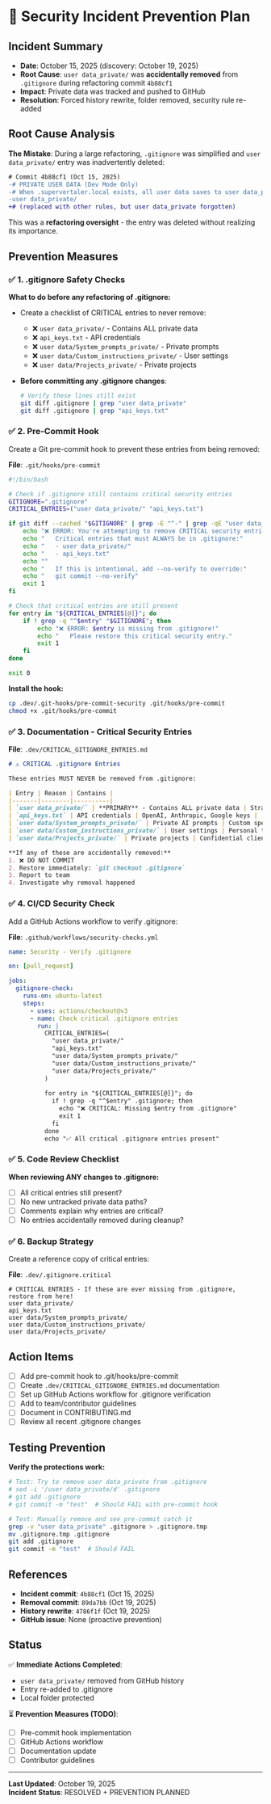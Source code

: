 # 🚨 Security Incident Prevention Plan

## Incident Summary
- **Date**: October 15, 2025 (discovery: October 19, 2025)
- **Root Cause**: `user data_private/` was **accidentally removed** from `.gitignore` during refactoring commit `4b88cf1`
- **Impact**: Private data was tracked and pushed to GitHub
- **Resolution**: Forced history rewrite, folder removed, security rule re-added

## Root Cause Analysis

**The Mistake**: During a large refactoring, `.gitignore` was simplified and `user data_private/` entry was inadvertently deleted:

```diff
# Commit 4b88cf1 (Oct 15, 2025)
-# PRIVATE USER DATA (Dev Mode Only)
-# When .supervertaler.local exists, all user data saves to user data_private/
-user data_private/
+# (replaced with other rules, but user data_private forgotten)
```

This was a **refactoring oversight** - the entry was deleted without realizing its importance.

## Prevention Measures

### ✅ 1. .gitignore Safety Checks

**What to do before any refactoring of .gitignore:**
- Create a checklist of CRITICAL entries to never remove:
  - ❌ `user data_private/` - Contains ALL private data
  - ❌ `api_keys.txt` - API credentials
  - ❌ `user data/System_prompts_private/` - Private prompts
  - ❌ `user data/Custom_instructions_private/` - User settings
  - ❌ `user data/Projects_private/` - Private projects

- **Before committing any .gitignore changes**:
  ```bash
  # Verify these lines still exist
  git diff .gitignore | grep "user data_private"
  git diff .gitignore | grep "api_keys.txt"
  ```

### ✅ 2. Pre-Commit Hook

Create a Git pre-commit hook to prevent these entries from being removed:

**File**: `.git/hooks/pre-commit`

```bash
#!/bin/bash

# Check if .gitignore still contains critical security entries
GITIGNORE=".gitignore"
CRITICAL_ENTRIES=("user data_private/" "api_keys.txt")

if git diff --cached "$GITIGNORE" | grep -E "^-" | grep -qE "user data_private|api_keys.txt"; then
    echo "❌ ERROR: You're attempting to remove CRITICAL security entries from .gitignore!"
    echo "   Critical entries that must ALWAYS be in .gitignore:"
    echo "   - user data_private/"
    echo "   - api_keys.txt"
    echo ""
    echo "   If this is intentional, add --no-verify to override:"
    echo "   git commit --no-verify"
    exit 1
fi

# Check that critical entries are still present
for entry in "${CRITICAL_ENTRIES[@]}"; do
    if ! grep -q "^$entry" "$GITIGNORE"; then
        echo "❌ ERROR: $entry is missing from .gitignore!"
        echo "   Please restore this critical security entry."
        exit 1
    fi
done

exit 0
```

**Install the hook:**
```bash
cp .dev/.git-hooks/pre-commit-security .git/hooks/pre-commit
chmod +x .git/hooks/pre-commit
```

### ✅ 3. Documentation - Critical Security Entries

**File**: `.dev/CRITICAL_GITIGNORE_ENTRIES.md`

```markdown
# ⚠️ CRITICAL .gitignore Entries

These entries MUST NEVER be removed from .gitignore:

| Entry | Reason | Contains |
|-------|--------|----------|
| `user data_private/` | **PRIMARY** - Contains ALL private data | Strategic plans, prompts, projects, credentials |
| `api_keys.txt` | API credentials | OpenAI, Anthropic, Google keys |
| `user data/System_prompts_private/` | Private AI prompts | Custom specialized instructions |
| `user data/Custom_instructions_private/` | User settings | Personal translation preferences |
| `user data/Projects_private/` | Private projects | Confidential client documents |

**If any of these are accidentally removed:**
1. ❌ DO NOT COMMIT
2. Restore immediately: `git checkout .gitignore`
3. Report to team
4. Investigate why removal happened
```

### ✅ 4. CI/CD Security Check

Add a GitHub Actions workflow to verify .gitignore:

**File**: `.github/workflows/security-checks.yml`

```yaml
name: Security - Verify .gitignore

on: [pull_request]

jobs:
  gitignore-check:
    runs-on: ubuntu-latest
    steps:
      - uses: actions/checkout@v3
      - name: Check critical .gitignore entries
        run: |
          CRITICAL_ENTRIES=(
            "user data_private/"
            "api_keys.txt"
            "user data/System_prompts_private/"
            "user data/Custom_instructions_private/"
            "user data/Projects_private/"
          )
          
          for entry in "${CRITICAL_ENTRIES[@]}"; do
            if ! grep -q "^$entry" .gitignore; then
              echo "❌ CRITICAL: Missing $entry from .gitignore"
              exit 1
            fi
          done
          echo "✅ All critical .gitignore entries present"
```

### ✅ 5. Code Review Checklist

**When reviewing ANY changes to .gitignore:**
- [ ] All critical entries still present?
- [ ] No new untracked private data paths?
- [ ] Comments explain why entries are critical?
- [ ] No entries accidentally removed during cleanup?

### ✅ 6. Backup Strategy

Create a reference copy of critical entries:

**File**: `.dev/.gitignore.critical`

```
# CRITICAL ENTRIES - If these are ever missing from .gitignore, restore from here!
user data_private/
api_keys.txt
user data/System_prompts_private/
user data/Custom_instructions_private/
user data/Projects_private/
```

## Action Items

- [ ] Add pre-commit hook to .git/hooks/pre-commit
- [ ] Create `.dev/CRITICAL_GITIGNORE_ENTRIES.md` documentation
- [ ] Set up GitHub Actions workflow for .gitignore verification
- [ ] Add to team/contributor guidelines
- [ ] Document in CONTRIBUTING.md
- [ ] Review all recent .gitignore changes

## Testing Prevention

**Verify the protections work:**

```bash
# Test: Try to remove user data_private from .gitignore
# sed -i '/user data_private/d' .gitignore
# git add .gitignore
# git commit -m "test"  # Should FAIL with pre-commit hook

# Test: Manually remove and see pre-commit catch it
grep -v "user data_private" .gitignore > .gitignore.tmp
mv .gitignore.tmp .gitignore
git add .gitignore
git commit -m "test"  # Should FAIL
```

## References

- **Incident commit**: `4b88cf1` (Oct 15, 2025)
- **Removal commit**: `89da7bb` (Oct 19, 2025)
- **History rewrite**: `4786f1f` (Oct 19, 2025)
- **GitHub issue**: None (proactive prevention)

## Status

✅ **Immediate Actions Completed**:
- `user data_private/` removed from GitHub history
- Entry re-added to .gitignore
- Local folder protected

⏳ **Prevention Measures (TODO)**:
- [ ] Pre-commit hook implementation
- [ ] GitHub Actions workflow
- [ ] Documentation update
- [ ] Contributor guidelines

---

**Last Updated**: October 19, 2025  
**Incident Status**: RESOLVED + PREVENTION PLANNED
